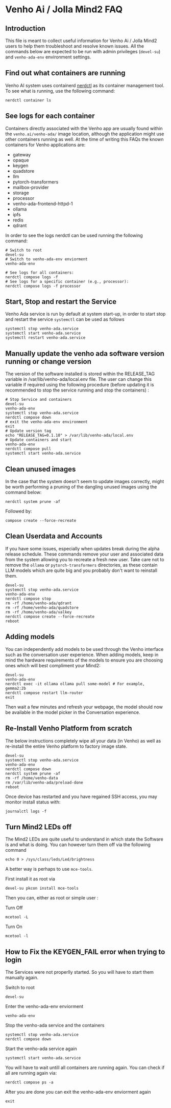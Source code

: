 # Venho Ai / Jolla Mind2 FAQ

## Introduction

This file is meant to collect useful information for Venho Ai / Jolla Mind2 users to help them troubleshoot and resolve known issues.
All the commands below are expected to be run with admin privileges (`devel-su`) and `venho-ada-env` environment settings.

## Find out what containers are running

Venho AI system uses containerd [nerdctl](https://github.com/containerd/nerdctl) as its container management tool. To see what is running, use the following command:

`nerdctl container ls`

## See logs for each container

Containers directly associated with the Venho app are usually found within the `venho.ai/venho-ada/` image location, although the application might use other containers running as well.
At the time of writing this FAQs the known containers for Venho applications are:

- gateway
- opaque
- keygen
- quadstore
- llm
- pytorch-transformers
- mailbox-provider
- storage
- processor
- venho-ada-frontend-httpd-1
- ollama
- ipfs
- redis
- qdrant

In order to see the logs nerdctl can be used running the following command:

```shell
# Switch to root
devel-su
# Switch to venho-ada-env enviorment
venho-ada-env

# See logs for all containers:
nerdctl compose logs -f
# See logs for a specific container (e.g., processor):
nerdctl compose logs -f processor
```

## Start, Stop and restart the Service

Venho Ada service is run by default at system start-up, in order to start stop and restart the service `systemctl` can be used as follows

```shell
systemctl stop venho-ada.service
systemctl start venho-ada.service
systemctl restart venho-ada.service
```

## Manually update the venho ada software version running or change version

The version of the software installed is stored within the RELEASE_TAG variable in /var/lib/venho-ada/local.env file.
The user can change this variable if required using the following procedure (before updating it is recommended to stop the service running and stop the containers) :

```shell
# Stop Service and containers
devel-su
venho-ada-env
systemctl stop venho-ada.service
nerdctl compose down
# exit the venho-ada-env environment
exit
# Update version tag
echo "RELEASE_TAG=0.1.10" > /var/lib/venho-ada/local.env
# Update containers and start
venho-ada-env
nerdctl compose pull
systemctl start venho-ada.service
```

## Clean unused images

In the case that the system doesn't seem to update images correctly, might be worth performing a pruning of the dangling unused images using the command below:

```shell
nerdctl system prune -af
```

Followed by:

```shell
compose create --force-recreate
```

## Clean Userdata and Accounts

If you have some issues, especially when updates break during the alpha release schedule. These commands remove your user and associated data from the system allowing you to recreate a fresh new user.
Take care not to remove the `ollama` or `pytorch-transformers` directories, as these contain LLM models which are quite big and you probably don't want to reinstall them.

```shell
devel-su
systemctl stop venho-ada.service
venho-ada-env
nerdctl compose stop
rm -rf /home/venho-ada/qdrant
rm -rf /home/venho-ada/quadstore
rm -rf /home/venho-ada/valkey
nerdctl compose create --force-recreate
reboot
```

## Adding models

You can independently add models to be used through the Venho interface such as the conversation user experience. When adding models, keep in mind the hardware requirements of the models to ensure you are choosing ones which will best compliment your Mind2:

```shell
devel-su
venho-ada-env
nerdctl exec -it ollama ollama pull some-model # For example, gemma2:2b
nerdctl compose restart llm-router
exit
```

Then wait a few minutes and refresh your webpage, the model should now be available in the model picker in the Conversation experience.

## Re-Install Venho Platform from scratch

The below instructions completely wipe all your data (in Venho) as well as re-install the entire Venho platform to factory image state.

```shell
devel-su
systemctl stop venho-ada.service
venho-ada-env
nerdctl compose down
nerdctl system prune -af
rm -rf /home/venho-data
rm /var/lib/venho-ada/preload-done
reboot
```

Once device has restarted and you have regained SSH access, you may monitor install status with:

```shell
journalctl logs -f
```

## Turn Mind2 LEDs off

The Mind2 LEDs are quite useful to understand in which state the Software is and what is doing.
You can however turn them off via the following command

```shell
echo 0 > /sys/class/leds/Led/brightness
```

A better way is perhaps to use `mce-tools`.

First install it as root via

```shell
devel-su pkcon install mce-tools
```

Then you can, either as root or simple user :

Turn Off

```shell
mcetool -L
```

Turn On

```shell
mcetool -l
```

## How to Fix the KEYGEN_FAIL error when trying to login

The Services were not properlly started. So you will have to start them manually again.

Switch to root

```shell
devel-su
```

Enter the venho-ada-env enviorment

```shell
venho-ada-env
```

Stop the venho-ada service and the containers

```shell
systemctl stop venho-ada.service
nerdctl compose down
```

Start the venho-ada service again

```shell
systemctl start venho-ada.service
```

You will have to wait untill all containers are running again. You can check if all are running again via:

```shell
nerdctl compose ps -a
```

After you are done you can exit the venho-ada-env enviorment again

```shell
exit
```
